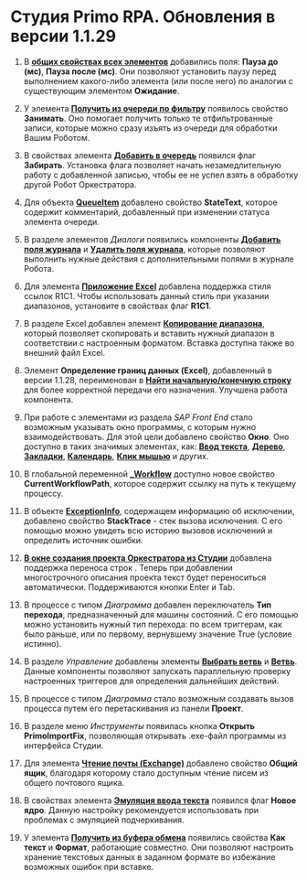 # Студия Primo RPA. Обновления в версии 1.1.29

1. В [**общих свойствах всех элементов**](https://docs.primo-rpa.ru/primo-rpa/primo-studio/process/elements#svoistva-elementa) добавились поля: **Пауза до (мс)**, **Пауза после (мс)**.  Они позволяют установить паузу перед выполнением  какого-либо элемента (или после него) по аналогии с существующим элементом **Ожидание**. 

1. У элемента [**Получить из очереди по фильтру**](https://docs.primo-rpa.ru/primo-rpa/g_elements/osnovnye-elementy/orkestrator/els_queues/peekqueuefilter) появилось свойство **Занимать**. Оно помогает получить только те отфильтрованные записи, которые можно сразу изъять из очереди для обработки Вашим Роботом.

1. В свойствах элемента [**Добавить в очередь**](https://docs.primo-rpa.ru/primo-rpa/g_elements/osnovnye-elementy/orkestrator/els_queues/addtoqueue) появился флаг **Забирать**. Установка флага позволяет начать незамедлительную работу с добавленной записью, чтобы ее не успел взять в обработку другой Робот Оркестратора. 

1. Для объекта [**QueueItem**](https://docs.primo-rpa.ru/primo-rpa/g_elements/osnovnye-elementy/orkestrator/els_queues/datatypes) добавлено свойство **StateText**, которое содержит комментарий, добавленный при изменении статуса элемента очереди.

1. В разделе элементов *Диалоги* появились компоненты [**Добавить поля журнала**](https://docs.primo-rpa.ru/primo-rpa/g_elements/osnovnye-elementy/els_dialogs/el_dialogs_addfields) и [**Удалить поля журнала**](https://docs.primo-rpa.ru/primo-rpa/g_elements/osnovnye-elementy/els_dialogs/el_dialogs_removefields), которые позволяют выполнить нужные действия с дополнительными полями в журнале Робота.

1. Для элемента [**Приложение Excel**](https://docs.primo-rpa.ru/primo-rpa/g_elements/osnovnye-elementy/prilozhenie-excel/el_excel_app) добавлена поддержка стиля ссылок R1C1. Чтобы использовать данный стиль при указании диапазонов, установите в свойствах флаг **R1C1**.

1. В разделе Excel добавлен элемент [**Копирование диапазона**](https://docs.primo-rpa.ru/primo-rpa/g_elements/osnovnye-elementy/prilozhenie-excel/el_excel_copyrange), который позволяет скопировать и вставить нужный диапазон в соответствии с настроенным форматом. Вставка доступна также во внешний файл Excel.

1. Элемент **Определение границ данных (Excel)**, добавленный в версии 1.1.28, переименован в [**Найти начальную/конечную строку**](https://docs.primo-rpa.ru/primo-rpa/g_elements/osnovnye-elementy/prilozhenie-excel/el_excel_finddatarows) для более корректной передачи его назначения. Улучшена работа компонента.

1. При работе с элементами из раздела *SAP Front End* стало возможным указывать окно программы, с которым нужно взаимодействовать. Для этой цели добавлено свойство **Окно**. Оно доступно в таких значимых элементах, как: [**Ввод текста**](https://docs.primo-rpa.ru/primo-rpa/g_elements/osnovnye-elementy/els_sap/el_sap_input), [**Дерево**](https://docs.primo-rpa.ru/primo-rpa/g_elements/osnovnye-elementy/els_sap/el_sap_tree), [**Закладки**](https://docs.primo-rpa.ru/primo-rpa/g_elements/osnovnye-elementy/els_sap/el_sap_tabstrip), [**Календарь**](https://docs.primo-rpa.ru/primo-rpa/g_elements/osnovnye-elementy/els_sap/el_sap_calendar), [**Клик мышью**](https://docs.primo-rpa.ru/primo-rpa/g_elements/osnovnye-elementy/els_sap/el_sap_click) и других.

1. В глобальной переменной [**\_Workflow**](https://docs.primo-rpa.ru/primo-rpa/primo-studio/process/variables#globalnaya-peremennaya-_workflow) доступно новое свойство **CurrentWorkflowPath**, которое содержит ссылку на путь к текущему процессу.

1. В объекте [**ExceptionInfo**](https://docs.primo-rpa.ru/primo-rpa/g_elements/osnovnye-elementy/els_logic/datatypes/executionexceptioninfo), содержащем информацию об исключении, добавлено свойство **StackTrace** - стек вызова исключения. С его помощью можно увидеть всю историю вызовов исключений и определить источник ошибки. 

1. [**В окне создания проекта Оркестратора из Студии**](https://docs.primo-rpa.ru/primo-rpa/primo-studio/projects/publish) добавлена поддержка переноса строк . Теперь при добавлении многострочного описания проекта текст будет переноситься автоматически. Поддерживаются кнопки Enter и Tab.

1. В процессе с типом *Диаграмма* добавлен переключатель **Тип перехода**, предназначенный для машины состояний. С его помощью можно установить нужный тип перехода: по всем триггерам, как было раньше, или по первому, вернувшему значение True (условие истинно).

1. В разделе *Управление* добавлены элементы [**Выбрать ветвь**](https://docs.primo-rpa.ru/primo-rpa/g_elements/osnovnye-elementy/els_logic/el_logic_pickbranch) и [**Ветвь**](https://docs.primo-rpa.ru/primo-rpa/g_elements/osnovnye-elementy/els_logic/el_logic_branch). Данные компоненты позволяют запускать параллельную проверку настроенных триггеров для определения дальнейших действий.

1. В процессе с типом *Диаграмма* стало возможным создавать вызов процесса путем его перетаскивания из панели **Проект**. 

1. В разделе меню *Инструменты* появилась кнопка **Открыть PrimoImportFix**, позволяющая открывать .exe-файл программы из интерфейса Студии.

1. Для элемента [**Чтение почты (Exchange)**](https://docs.primo-rpa.ru/primo-rpa/g_elements/osnovnye-elementy/els_mail/els_exchange/el_read) добавлено свойство **Общий ящик**, благодаря которому стало доступным чтение писем из общего почтового ящика. 

1. В свойствах элемента [**Эмуляция ввода текста**](https://docs.primo-rpa.ru/primo-rpa/g_elements/osnovnye-elementy/els_desktop/el_desktop_emulinput) появился флаг **Новое ядро**. Данную настройку рекомендуется использовать при проблемах с эмуляцией подчеркивания.

1. У элемента [**Получить из буфера обмена**](https://docs.primo-rpa.ru/primo-rpa/g_elements/osnovnye-elementy/els_clipboard/el_clipboard_get) появились свойства **Как текст** и **Формат**, работающие совместно. Они позволяют настроить хранение текстовых данных в заданном формате во избежание возможных ошибок при вставке. 

